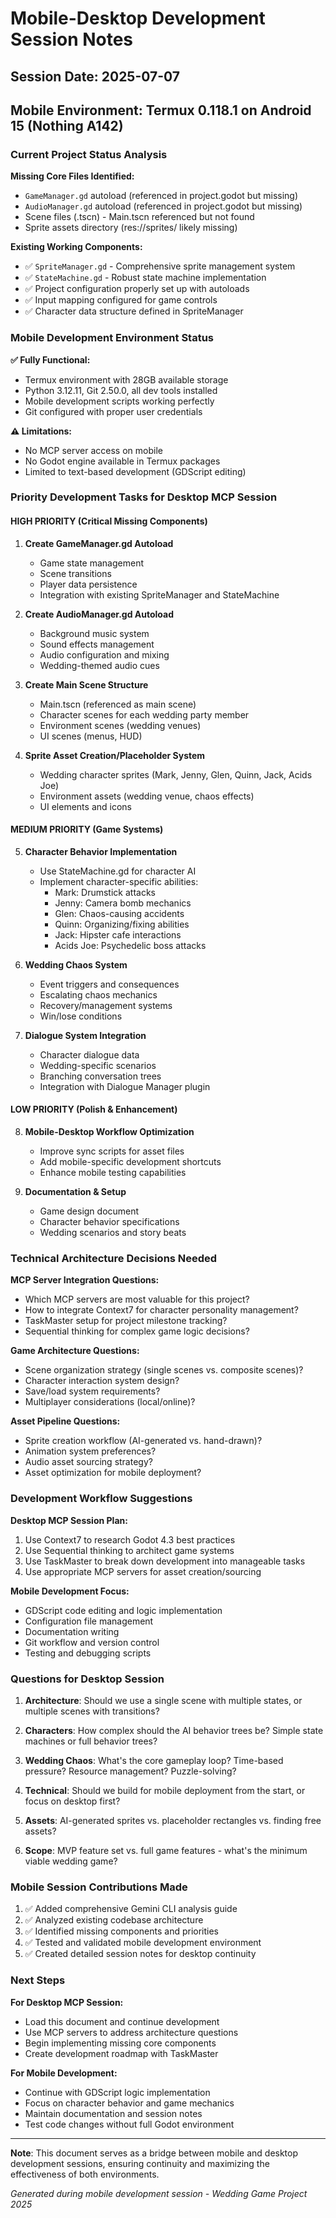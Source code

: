 # Mobile-Desktop Development Session Notes

## Session Date: 2025-07-07
## Mobile Environment: Termux 0.118.1 on Android 15 (Nothing A142)

### Current Project Status Analysis

**Missing Core Files Identified:**
- `GameManager.gd` autoload (referenced in project.godot but missing)
- `AudioManager.gd` autoload (referenced in project.godot but missing)
- Scene files (.tscn) - Main.tscn referenced but not found
- Sprite assets directory (res://sprites/ likely missing)

**Existing Working Components:**
- ✅ `SpriteManager.gd` - Comprehensive sprite management system
- ✅ `StateMachine.gd` - Robust state machine implementation
- ✅ Project configuration properly set up with autoloads
- ✅ Input mapping configured for game controls
- ✅ Character data structure defined in SpriteManager

### Mobile Development Environment Status

**✅ Fully Functional:**
- Termux environment with 28GB available storage
- Python 3.12.11, Git 2.50.0, all dev tools installed
- Mobile development scripts working perfectly
- Git configured with proper user credentials

**⚠️ Limitations:**
- No MCP server access on mobile
- No Godot engine available in Termux packages
- Limited to text-based development (GDScript editing)

### Priority Development Tasks for Desktop MCP Session

#### HIGH PRIORITY (Critical Missing Components)

1. **Create GameManager.gd Autoload**
   - Game state management
   - Scene transitions
   - Player data persistence
   - Integration with existing SpriteManager and StateMachine

2. **Create AudioManager.gd Autoload**
   - Background music system
   - Sound effects management
   - Audio configuration and mixing
   - Wedding-themed audio cues

3. **Create Main Scene Structure**
   - Main.tscn (referenced as main scene)
   - Character scenes for each wedding party member
   - Environment scenes (wedding venues)
   - UI scenes (menus, HUD)

4. **Sprite Asset Creation/Placeholder System**
   - Wedding character sprites (Mark, Jenny, Glen, Quinn, Jack, Acids Joe)
   - Environment assets (wedding venue, chaos effects)
   - UI elements and icons

#### MEDIUM PRIORITY (Game Systems)

5. **Character Behavior Implementation**
   - Use StateMachine.gd for character AI
   - Implement character-specific abilities:
     - Mark: Drumstick attacks
     - Jenny: Camera bomb mechanics
     - Glen: Chaos-causing accidents
     - Quinn: Organizing/fixing abilities
     - Jack: Hipster cafe interactions
     - Acids Joe: Psychedelic boss attacks

6. **Wedding Chaos System**
   - Event triggers and consequences
   - Escalating chaos mechanics
   - Recovery/management systems
   - Win/lose conditions

7. **Dialogue System Integration**
   - Character dialogue data
   - Wedding-specific scenarios
   - Branching conversation trees
   - Integration with Dialogue Manager plugin

#### LOW PRIORITY (Polish & Enhancement)

8. **Mobile-Desktop Workflow Optimization**
   - Improve sync scripts for asset files
   - Add mobile-specific development shortcuts
   - Enhance mobile testing capabilities

9. **Documentation & Setup**
   - Game design document
   - Character behavior specifications
   - Wedding scenarios and story beats

### Technical Architecture Decisions Needed

**MCP Server Integration Questions:**
- Which MCP servers are most valuable for this project?
- How to integrate Context7 for character personality management?
- TaskMaster setup for project milestone tracking?
- Sequential thinking for complex game logic decisions?

**Game Architecture Questions:**
- Scene organization strategy (single scenes vs. composite scenes)?
- Character interaction system design?
- Save/load system requirements?
- Multiplayer considerations (local/online)?

**Asset Pipeline Questions:**
- Sprite creation workflow (AI-generated vs. hand-drawn)?
- Animation system preferences?
- Audio asset sourcing strategy?
- Asset optimization for mobile deployment?

### Development Workflow Suggestions

**Desktop MCP Session Plan:**
1. Use Context7 to research Godot 4.3 best practices
2. Use Sequential thinking to architect game systems
3. Use TaskMaster to break down development into manageable tasks
4. Use appropriate MCP servers for asset creation/sourcing

**Mobile Development Focus:**
- GDScript code editing and logic implementation
- Configuration file management
- Documentation writing
- Git workflow and version control
- Testing and debugging scripts

### Questions for Desktop Session

1. **Architecture**: Should we use a single scene with multiple states, or multiple scenes with transitions?

2. **Characters**: How complex should the AI behavior trees be? Simple state machines or full behavior trees?

3. **Wedding Chaos**: What's the core gameplay loop? Time-based pressure? Resource management? Puzzle-solving?

4. **Technical**: Should we build for mobile deployment from the start, or focus on desktop first?

5. **Assets**: AI-generated sprites vs. placeholder rectangles vs. finding free assets?

6. **Scope**: MVP feature set vs. full game features - what's the minimum viable wedding game?

### Mobile Session Contributions Made

1. ✅ Added comprehensive Gemini CLI analysis guide
2. ✅ Analyzed existing codebase architecture
3. ✅ Identified missing components and priorities
4. ✅ Tested and validated mobile development environment
5. ✅ Created detailed session notes for desktop continuity

### Next Steps

**For Desktop MCP Session:**
- Load this document and continue development
- Use MCP servers to address architecture questions
- Begin implementing missing core components
- Create development roadmap with TaskMaster

**For Mobile Development:**
- Continue with GDScript logic implementation
- Focus on character behavior and game mechanics
- Maintain documentation and session notes
- Test code changes without full Godot environment

---

**Note**: This document serves as a bridge between mobile and desktop development sessions, ensuring continuity and maximizing the effectiveness of both environments.

*Generated during mobile development session - Wedding Game Project 2025*